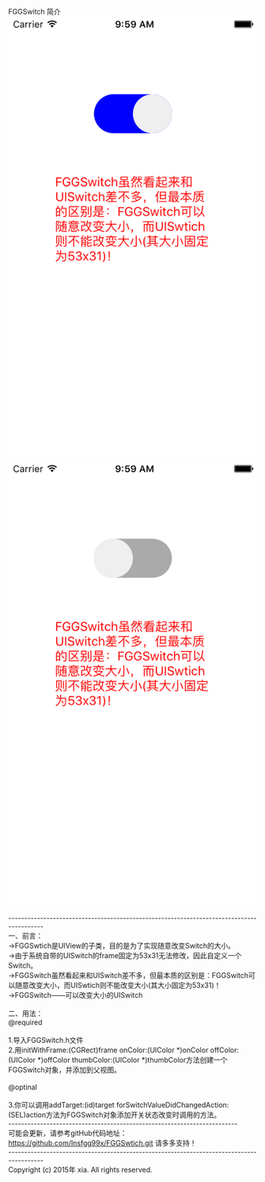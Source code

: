 FGGSwitch 简介<br>
![演示](https://github.com/Insfgg99x/FGGSwtich/blob/master/on.png)<br>
![演示](https://github.com/Insfgg99x/FGGSwtich/blob/master/off.png)<br>
<br>
-----------------------------------------------------------------------------------------<br>
一、前言：<br>
->FGGSwtich是UIView的子类，目的是为了实现随意改变Switch的大小。<br>
->由于系统自带的UISwitch的frame固定为53x31无法修改，因此自定义一个Switch。<br>
->FGGSwitch虽然看起来和UISwitch差不多，但最本质的区别是：FGGSwitch可以随意改变大小，而UISwtich则不能改变大小(其大小固定为53x31)！<br>
->FGGSwitch——可以改变大小的UISwitch<br>
<br>
二、用法：<br>
@required<br>
<br>
1.导入FGGSwitch.h文件<br>
2.用initWithFrame:(CGRect)frame onColor:(UIColor *)onColor offColor:(UIColor *)offColor thumbColor:(UIColor *)thumbColor方法创建一个FGGSwitch对象，并添加到父视图。<br>
<br>
@optinal<br>
<br>
3.你可以调用addTarget:(id)target forSwitchValueDidChangedAction:(SEL)action方法为FGGSwitch对象添加开关状态改变时调用的方法。<br>
------------------------------------------------------------------------<br>
可能会更新，请参考gitHub代码地址：https://github.com/Insfgg99x/FGGSwtich.git 请多多支持！<br>
-----------------------------------------------------------------------------------------<br>
Copyright (c) 2015年 xia. All rights reserved.<br>


